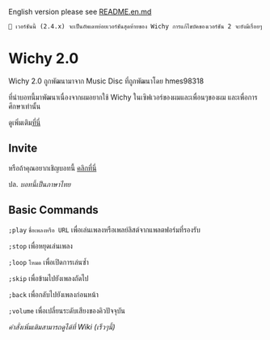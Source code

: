 English version please see [README.en.md](https://github.com/CrazyWichGG/Wichy-2.0/blob/main/README.en.md)

```
📌 เวอร์ชันนี้ (2.4.x) จะเป็นอัพเดทย่อยเวอร์ชันสุดท้ายของ Wichy การแก้ไขบัคของเวอร์ชัน 2 จะยังมีเรื่อยๆ
```

# Wichy 2.0

Wichy 2.0 ถูกพัฒนามาจาก Music Disc ที่ถูกพัฒนาโดย hmes98318

ที่นำบอทนี้มาพัฒนาเนื่องจากผมอยากใช้ Wichy ในเซิฟเวอร์ของผมและเพื่อนๆของผม และเพื่อการศึกษาเท่านั้น

ดูเพิ่มเติม[ที่นี่](https://github.com/hmes98318/Music-Disc)

## Invite

หรือถ้าคุณอยากเชิญบอทนี้ [คลิกที่นี่](https://crazywichgg.xyz/wichy)

ปล. _บอทนี้เป็นภาษาไทย_ 

## Basic Commands

`;play` `ชื่อเพลงหรือ URL` เพื่อเล่นเพลงหรือเพลย์ลิสต์จากแพลตฟอร์มที่รองรับ

`;stop` เพื่อหยุดเล่นเพลง

`;loop` `โหมด` เพื่อเปิดการเล่นซ้ำ

`;skip` เพื่อข้ามไปยังเพลงถัดไป

`;back` เพื่อกลับไปยังเพลงก่อนหน้า

`;volume` เพื่อเปลี่ยนระดับเสียงของคิวปัจจุบัน

_คำสั่งเพิ่มเติมสามารถดูได้ที่ Wiki (เร็วๆนี้)_

